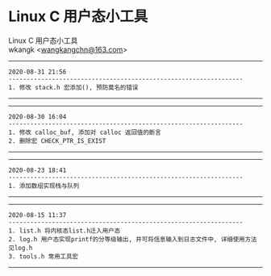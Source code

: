 # Linux C 用户态小工具
Linux C 用户态小工具  
wkangk <<wangkangchn@163.com>>  

*********************************************************************   
    2020-08-31 21:56
    -----------------------------------------------------------------   
    1. 修改 stack.h 宏添加(), 预防莫名的错误    
*********************************************************************  

*********************************************************************   
    2020-08-30 16:04  
    -----------------------------------------------------------------   
    1. 修改 calloc_buf, 添加对 calloc 返回值的断言  
    2. 删除宏 CHECK_PTR_IS_EXIST  
*********************************************************************  

*********************************************************************   
    2020-08-23 18:41  
    -----------------------------------------------------------------   
    1. 添加数组实现栈与队列  
*********************************************************************  

*********************************************************************   
    2020-08-15 11:37  
    -----------------------------------------------------------------   
    1. list.h 将内核态list.h迁入用户态  
    2. log.h 用户态实现printf的分等级输出, 并可将信息输入到日志文件中, 详细使用方法见log.h  
    3. tools.h 常用工具宏    
*********************************************************************